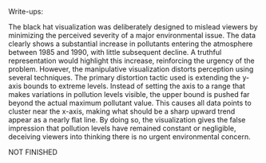 Write-ups:

The black hat visualization was deliberately designed to mislead viewers by minimizing the perceived severity of a major environmental issue. The data clearly shows a substantial increase in pollutants entering the atmosphere between 1985 and 1990, with little subsequent decline. A truthful representation would highlight this increase, reinforcing the urgency of the problem. However, the manipulative visualization distorts perception using several techniques. The primary distortion tactic used is extending the y-axis bounds to extreme levels. Instead of setting the axis to a range that makes variations in pollution levels visible, the upper bound is pushed far beyond the actual maximum pollutant value. This causes all data points to cluster near the x-axis, making what should be a sharp upward trend appear as a nearly flat line. By doing so, the visualization gives the false impression that pollution levels have remained constant or negligible, deceiving viewers into thinking there is no urgent environmental concern.


NOT FINISHED
